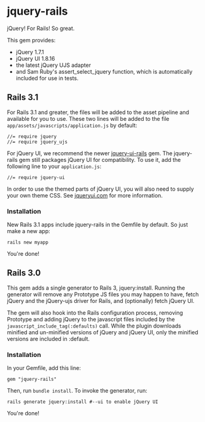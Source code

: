 # jquery-rails

jQuery! For Rails! So great.

This gem provides:

* jQuery 1.7.1
* jQuery UI 1.8.16
* the latest jQuery UJS adapter
* and Sam Ruby's assert_select_jquery function, which is automatically included for use in tests.

## Rails 3.1

For Rails 3.1 and greater, the files will be added to the asset pipeline and available for you to use. These two lines will be added to the file `app/assets/javascripts/application.js` by default:

    //= require jquery
    //= require jquery_ujs

For jQuery UI, we recommend the newer [jquery-ui-rails](https://github.com/joliss/jquery-ui-rails) gem. The jquery-rails gem still packages jQuery UI for compatibility. To use it, add the following line to your `application.js`:

    //= require jquery-ui

In order to use the themed parts of jQuery UI, you will also need to supply your own theme CSS. See [jqueryui.com](http://jqueryui.com) for more information.

### Installation

New Rails 3.1 apps include jquery-rails in the Gemfile by default. So just make a new app:

    rails new myapp

You're done!

## Rails 3.0

This gem adds a single generator to Rails 3, jquery:install. Running the generator will remove any Prototype JS files you may happen to have, fetch jQuery and the jQuery-ujs driver for Rails, and (optionally) fetch jQuery UI.

The gem will also hook into the Rails configuration process, removing Prototype and adding jQuery to the javascript files included by the `javascript_include_tag(:defaults)` call. While the plugin downloads minified and un-minified versions of jQuery and jQuery UI, only the minified versions are included in :default.

### Installation

In your Gemfile, add this line:

    gem "jquery-rails"

Then, run `bundle install`. To invoke the generator, run:

    rails generate jquery:install #--ui to enable jQuery UI

You're done!
